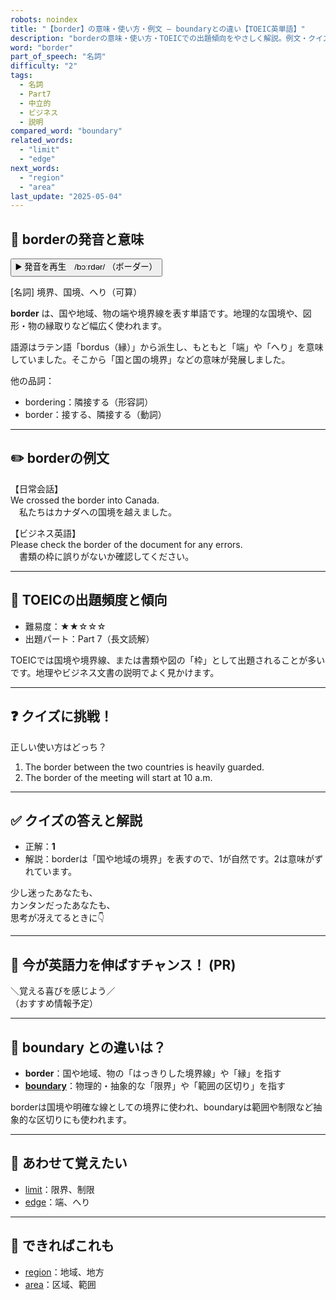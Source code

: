 ```yaml
---
robots: noindex
title: "【border】の意味・使い方・例文 ― boundaryとの違い【TOEIC英単語】"
description: "borderの意味・使い方・TOEICでの出題傾向をやさしく解説。例文・クイズ付きでboundaryとの違いもわかりやすく学べます。"
word: "border"
part_of_speech: "名詞"
difficulty: "2"
tags:
  - 名詞
  - Part7
  - 中立的
  - ビジネス
  - 説明
compared_word: "boundary"
related_words:
  - "limit"
  - "edge"
next_words:
  - "region"
  - "area"
last_update: "2025-05-04"
---
```


## 🔰 borderの発音と意味

<button class="play-audio" onclick="playTTS('border')">
  <span class="play-audio-main">
    ▶️ 発音を再生　/bɔːrdər/
  </span>
  <span class="play-audio-sub">
    （ボーダー）
  </span>
</button>

[名詞] 境界、国境、へり（可算）

**border** は、国や地域、物の端や境界線を表す単語です。地理的な国境や、図形・物の縁取りなど幅広く使われます。

語源はラテン語「bordus（縁）」から派生し、もともと「端」や「へり」を意味していました。そこから「国と国の境界」などの意味が発展しました。

他の品詞：  
- bordering：隣接する（形容詞）
- border：接する、隣接する（動詞）

---

## ✏️ borderの例文

【日常会話】  
We crossed the border into Canada.  
　私たちはカナダへの国境を越えました。

【ビジネス英語】  
Please check the border of the document for any errors.  
　書類の枠に誤りがないか確認してください。

---

## 🎯 TOEICの出題頻度と傾向

- 難易度：★★☆☆☆
- 出題パート：Part 7（長文読解）

TOEICでは国境や境界線、または書類や図の「枠」として出題されることが多いです。地理やビジネス文書の説明でよく見かけます。

---

## ❓ クイズに挑戦！

正しい使い方はどっち？

1. The border between the two countries is heavily guarded.  
2. The border of the meeting will start at 10 a.m.

---

## ✅ クイズの答えと解説

- 正解：**1**
- 解説：borderは「国や地域の境界」を表すので、1が自然です。2は意味がずれています。

少し迷ったあなたも、  
カンタンだったあなたも、  
思考が冴えてるときに👇️

---

## 🚀 今が英語力を伸ばすチャンス！ (PR)

<div class="info-center">
＼覚える喜びを感じよう／<br>  
（おすすめ情報予定）
</div>

---

## 🤔  boundary との違いは？

- **border**：国や地域、物の「はっきりした境界線」や「縁」を指す
- **[boundary](/word/boundary)**：物理的・抽象的な「限界」や「範囲の区切り」を指す

borderは国境や明確な線としての境界に使われ、boundaryは範囲や制限など抽象的な区切りにも使われます。

---

## 🧩 あわせて覚えたい

- [limit](/word/limit)：限界、制限
- [edge](/word/edge)：端、へり

---

## 📖 できればこれも

- [region](/word/region)：地域、地方
- [area](/word/area)：区域、範囲

<!-- cvid: aid15_bid42 -->
